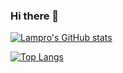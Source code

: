 ### Hi there 👋

<!--
**mlampros/mlampros** is a ✨ _special_ ✨ repository because its `README.md` (this file) appears on your GitHub profile.

Here are some ideas to get you started:

- 🔭 I’m currently working on ...
- 🌱 I’m currently learning ...
- 👯 I’m looking to collaborate on ...
- 🤔 I’m looking for help with ...
- 💬 Ask me about ...
- 📫 How to reach me: ...
- 😄 Pronouns: ...
- ⚡ Fun fact: ...
-->


[![Lampro's GitHub stats](https://github-readme-stats.vercel.app/api?username=mlampros)](https://github.com/mlampros/github-readme-stats)

[![Top Langs](https://github-readme-stats.vercel.app/api/top-langs/?username=mlampros&langs_count=10)](https://github.com/mlampros/github-readme-stats)

